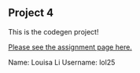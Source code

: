 ## Project 4

This is the codegen project!

[Please see the assignment page here.](https://jarrettbillingsley.github.io/teaching/classes/cs1622/projects/proj4.html)

Name: Louisa Li
Username: lol25
